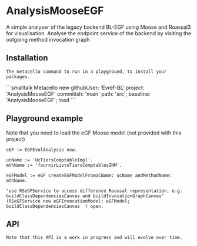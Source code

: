 # AnalysisMooseEGF
A simple analyser of the legacy backend BL-EGF using Moose and Roassal3 for visualisation. Analyse the endpoint service of the backend by visiting the outgoing method invocation graph

## Installation

	The metacello command to run in a playground, to install your packages.

\`\`\`smalltalk
Metacello new
  githubUser: 'Evref-BL' project: 'AnalysisMooseEGF' commitish: 'main' path: 'src';
  baseline: 'AnalysisMooseEGF';
  load
\`\`\`

## Playground example 

  Note that you need to load the eGF Moose model (not provided with this project)

```smalltalk
eGF := EGFEvolAnalysis new.

ucName := 'UcTiersComptableImpl'.
mthName := 'fournirListeTiersComptablesIHM'.

eGFModel := eGF createEGFModelFromUCName: ucName andMethodName: mthName.

"use RSeGFService to access difference Roassal representation, e.g. buildClassDependenciesCanvas and buildInvocationGraphCanvas"
(RSeGFService new eGFInvocationModel: eGFModel; buildClassDependenciesCanvas  ) open.
```

## API 

	Note that this API is a work in progress and will evolve over time. 

